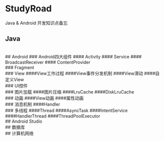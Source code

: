 # StudyRoad
Java &amp; Android 开发知识点备忘

## Java
<br>
## Android
### Android四大组件
#### Activity
#### Service
#### BroadcastReceiver
#### ContentProvider
<br>
### Fragment
<br>
### View
####View工作过程
####View事件分发机制
####View滑动
####自定义View
<br>
### UI控件
<br>
### 图片加载
####图片压缩
####LruCache
####DiskLruCache
<br>
### 动画
####View动画
####属性动画
<br>
### 消息机制
####Handler
<br>
### 多线程
####Thread
####AsyncTask
####IntentService
####HandlerThread
####ThreadPoolExecutor
<br>
## Android Studio
<br>
## 数据库
<br>
## 计算机网络
